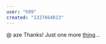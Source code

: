 ```yaml
---
user: "h99"
created: "1327664813"
---
```


@ aze Thanks! Just one more [thing](http://www.youtube.com/watch?v=DQzZhkn0h98)...
